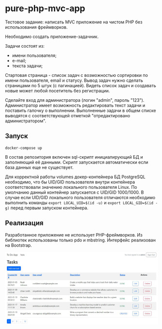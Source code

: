 # pure-php-mvc-app

Тестовое задание: написать MVC приложение на чистом PHP без использования фреймворков.

Необходимо создать приложение-задачник.

Задачи состоят из:

* имени пользователя;
* е-mail;
* текста задачи;

Стартовая страница - список задач с возможностью сортировки по имени пользователя, email и статусу. Вывод задач нужно сделать страницами по 5 штук (с пагинацией). Видеть список задач и создавать новые может любой посетитель без регистрации.

Сделайте вход для администратора (логин "admin", пароль "123"). Администратор имеет возможность редактировать текст задачи и поставить галочку о выполнении. Выполненные задачи в общем списке выводятся с соответствующей отметкой "отредактировано администратором".

## Запуск

```
docker-compose up 
```

В состав репозитория включен sql-скрипт инициалирующий БД и заполняющий её данными. Скрипт запускается автоматически если база данных еще не существует.

Для корректной работы volumes докер-контейнера БД PostgreSQL необходимо, 
что бы UID/GID пользователя внутри контейнера соответствовали значению
локального пользователя Linux. По умолчанию данный контейнер запускается 
с UID/GID 1000/1000. В случае если UID/GID локального пользователя отличаются необходимо выполнить
команды ```export LOCAL_UID=$(id -u)``` и ```export LOCAL_GID=$(id -g)``` перед первым запуском контейнера.

## Реализация
 
Разработанное приложение не использует PHP-фреймворков. Из библиотек использованы только pdo и mbstring. Интерфейс реализован на Bootstrap.

![Интерфейс](https://github.com/A-Nikolaefff/pure-php-mvc-app/blob/master/readme_assets/1.png)

